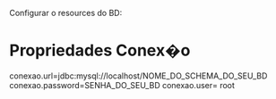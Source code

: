 Configurar o resources do BD:

# Propriedades Conex�o
conexao.url=jdbc:mysql://localhost/NOME_DO_SCHEMA_DO_SEU_BD
conexao.password=SENHA_DO_SEU_BD
conexao.user= root